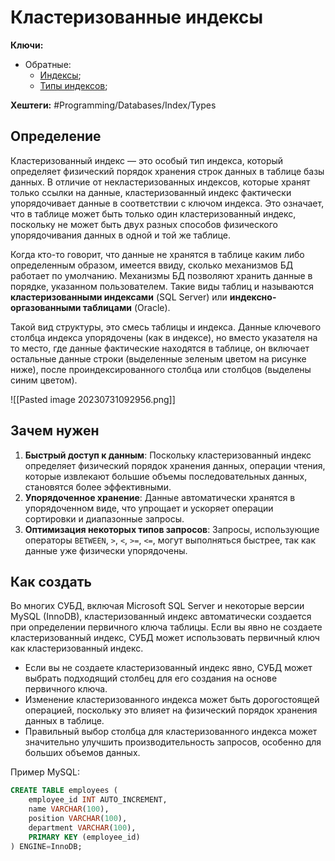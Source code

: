 
# Кластеризованные индексы

**Ключи:**
- Обратные:
	- [Индексы](db-index);
	- [Типы индексов](db-index-types);

**Хештеги:** #Programming/Databases/Index/Types

## Определение

Кластеризованный индекс — это особый тип индекса, который определяет физический порядок хранения строк данных в таблице базы данных. В отличие от некластеризованных индексов, которые хранят только ссылки на данные, кластеризованный индекс фактически упорядочивает данные в соответствии с ключом индекса. Это означает, что в таблице может быть только один кластеризованный индекс, поскольку не может быть двух разных способов физического упорядочивания данных в одной и той же таблице.

Когда кто-то говорит, что данные не хранятся в таблице каким либо определенным образом, имеется ввиду, сколько механизмов БД работает по умолчанию. Механизмы БД позволяют хранить данные в порядке, указанном пользователем. Такие виды таблиц и называются **кластеризованными индексами** (SQL Server) или **индексно-оргазованными таблицами** (Oracle).

Такой вид структуры, это смесь таблицы и индекса. Данные ключевого столбца индекса упорядочены (как в индексе), но вместо указателя на то место, где данные фактические находятся в таблице, он включает остальные данные строки (выделенные зеленым цветом на рисунке ниже), после проиндексированного столбца или столбцов (выделены синим цветом). 

![[Pasted image 20230731092956.png]]

## Зачем нужен

1. **Быстрый доступ к данным**: Поскольку кластеризованный индекс определяет физический порядок хранения данных, операции чтения, которые извлекают большие объемы последовательных данных, становятся более эффективными.
2. **Упорядоченное хранение**: Данные автоматически хранятся в упорядоченном виде, что упрощает и ускоряет операции сортировки и диапазонные запросы.
3. **Оптимизация некоторых типов запросов**: Запросы, использующие операторы `BETWEEN`, `>`, `<`, `>=`, `<=`, могут выполняться быстрее, так как данные уже физически упорядочены.

## Как создать

Во многих СУБД, включая Microsoft SQL Server и некоторые версии MySQL (InnoDB), кластеризованный индекс автоматически создается при определении первичного ключа таблицы. Если вы явно не создаете кластеризованный индекс, СУБД может использовать первичный ключ как кластеризованный индекс.

- Если вы не создаете кластеризованный индекс явно, СУБД может выбрать подходящий столбец для его создания на основе первичного ключа.
- Изменение кластеризованного индекса может быть дорогостоящей операцией, поскольку это влияет на физический порядок хранения данных в таблице.
- Правильный выбор столбца для кластеризованного индекса может значительно улучшить производительность запросов, особенно для больших объемов данных.

Пример MySQL:

```sql
CREATE TABLE employees (
    employee_id INT AUTO_INCREMENT,
    name VARCHAR(100),
    position VARCHAR(100),
    department VARCHAR(100),
    PRIMARY KEY (employee_id)
) ENGINE=InnoDB;
```
